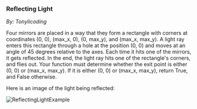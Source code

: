 
### Reflecting Light
*By: Tonylicoding*

Four mirrors are placed in a way that they form a rectangle with corners at coordinates (0, 0), (max_x, 0), (0, max_y), and (max_x, max_y). A light ray enters this rectangle through a hole at the position (0, 0) and moves at an angle of 45 degrees relative to the axes. Each time it hits one of the mirrors, it gets reflected. In the end, the light ray hits one of the rectangle's corners, and flies out. Your function must determine whether the exit point is either (0, 0) or (max_x, max_y). If it is either (0, 0) or (max_x, max_y), return True, and False otherwise.

Here is an image of the light being reflected:

![ReflectingLightExample](https://user-images.githubusercontent.com/34451029/94936521-a3a1dc00-04ce-11eb-848f-9766c5dfe5ce.jpg)
